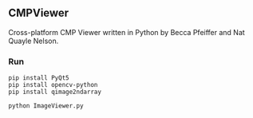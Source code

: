CMPViewer
---------

Cross-platform CMP Viewer written in Python by Becca Pfeiffer and Nat Quayle Nelson.

### Run

```
pip install PyQt5
pip install opencv-python
pip install qimage2ndarray

python ImageViewer.py
```